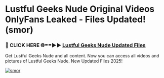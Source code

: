 # Lustful Geeks Nude Original Videos 0nlyFans Leaked - Files Updated! (smor)

<h3>🔴 CLICK HERE 🌐==►► <a href="https://tinyurl.com/y5r63du9" rel="nofollow">Lustful Geeks Nude Updated Files</a></h3>

Get Lustful Geeks Nude and all content. Now you can access all videos and pictures of Lustful Geeks Nude. New Updated Files 2025!

[![smor](https://i.imgur.com/UVo9nyh.gif)](https://tinyurl.com/y5r63du9)